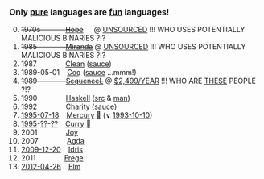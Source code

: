 ### Only [pure](https://en.wikipedia.org/wiki/List_of_programming_languages_by_type#Pure) languages are [fun](https://github.com/Fun-Using-Networks) languages!

0. ~~1970s &emsp;&emsp;&emsp; [Hope](https://en.wikipedia.org/wiki/Hope_%28programming_language%29)~~&ensp;&ensp;&ensp;@ [UNSOURCED](https://web.archive.org/web/20130801064002/http://www.hopemachine.co.uk/) !!! WHO USES POTENTIALLY MALICIOUS BINARIES ?!?
0. ~~1985 &emsp;&emsp;&emsp;&ensp; [Miranda](https://en.wikipedia.org/wiki/Miranda_%28programming_language%29)~~ @ [UNSOURCED](https://www.cs.kent.ac.uk/people/staff/dat/miranda/downloads/) !!! WHO USES POTENTIALLY MALICIOUS BINARIES ?!?
0. 1987 &emsp;&emsp;&emsp;&ensp; [Clean](https://en.wikipedia.org/wiki/Clean_%28programming_language%29) ([sauce](http://clean.cs.ru.nl/Download_Clean))
0. 1989-05-01 &ensp; [Coq](https://en.wikipedia.org/wiki/Coq) ([sauce](https://coq.inria.fr/download) ...mmm!)
0. ~~1989 &emsp;&emsp;&emsp;&ensp; [SequenceL](https://en.wikipedia.org/wiki/SequenceL)~~ @ [$2,499/YEAR](https://texasmulticore.com/products/get-sequencel/) !!! WHO ARE [THESE](https://rosettacode.org/wiki/Category:SequenceL) PEOPLE ?!?
0. 1990 &emsp;&emsp;&emsp;&ensp; [Haskell](https://en.wikipedia.org/wiki/Haskell_%28programming_language%29) ([src](http://downloads.haskell.org/~ghc/) & [man](https://ghc.haskell.org/trac/ghc/wiki/Building))
0. 1992 &emsp;&emsp;&emsp;&ensp; [Charity](https://en.wikipedia.org/wiki/Charity_%28programming_language%29) ([sauce](https://github.com/mietek/charity-language))
0. [1995-07-18](http://www.mercurylang.org/news.html) &ensp; [Mercury](https://en.wikipedia.org/wiki/Mercury_%28programming_language%29) [🖖](https://www.informatik.uni-kiel.de/~mh/FLP/implementations.html) (∨ [1993-10-10](https://github.com/Mercury-Language/mercury/graphs/contributors?from=1993-10-10&to=2016-11-23&type=c))
0. [1995](https://www.informatik.uni-kiel.de/~mh/publications/papers/index.html#Year1995)-[??](http://www-ps.informatik.uni-kiel.de/currywiki/research/papers)-[??](http://www.informatik.uni-kiel.de/~curry/reports.html) &ensp; [Curry](https://en.wikipedia.org/wiki/Curry_%28programming_language%29) [🖖](https://www.informatik.uni-kiel.de/~mh/FLP/implementations.html)
0. 2001 &emsp;&emsp;&emsp;&ensp; [Joy](https://en.wikipedia.org/wiki/Joy_%28programming_language%29)
0. 2007 &emsp;&emsp;&emsp;&ensp; [Agda](https://en.wikipedia.org/wiki/Agda_%28programming_language%29)
0. [2009-12-20](http://hackage.haskell.org/package/idris-0.1.3) &ensp; [Idris](https://en.wikipedia.org/wiki/Idris_%28programming_language%29)
0. 2011 &emsp;&emsp;&emsp;&ensp; [Frege](https://en.wikipedia.org/wiki/Frege_%28programming_language%29)
0. [2012-04-26](http://hackage.haskell.org/package/Elm-0.1.0) &ensp; [Elm](https://en.wikipedia.org/wiki/Elm_%28programming_language%29)
